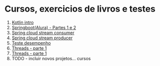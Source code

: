 # Cursos, exercicios de livros e testes

1. [Kotlin intro](kotlin-intro/)
2. [Springboot(Alura) - Partes 1 e 2](springboot/forum/)
3. [Spring cloud stream consumer](spring-cloud-stream/consumer/)
4. [Spring cloud stream producer](spring-cloud-stream/producer/)
5. [Teste desempenho](teste-desempenho/)
6. [Threads - parte 1](threads/parte1/)
7. [Threads - parte 1](threads/parte2/)   
8. TODO - incluir novos projetos...
cursos
